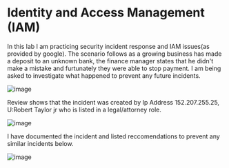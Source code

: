 # Identity and Access Management (IAM)
In this lab I am practicing security incident response and IAM issues(as provided by google).  The scenario follows as a growing business has made a deposit to an unknown bank,  the finance manager states that he didn't make a mistake and furtunately they were able to stop payment.  I am being asked to investigate what happened to prevent any future incidents. 

![image](https://github.com/user-attachments/assets/a01e488b-849e-4e9c-85de-68e19ac4ec33)

Review shows that the incident was created by Ip Address 152.207.255.25, U:Robert Taylor jr who is listed in a legal/attorney role.  

![image](https://github.com/user-attachments/assets/d401f525-4b92-4f26-bd2a-0240c91b3c9d)

I have documented the incident and listed reccomendations to prevent any similar incidents below. 

![image](https://github.com/user-attachments/assets/2d51344b-f1ee-4de4-947b-6118597064f7)






 
